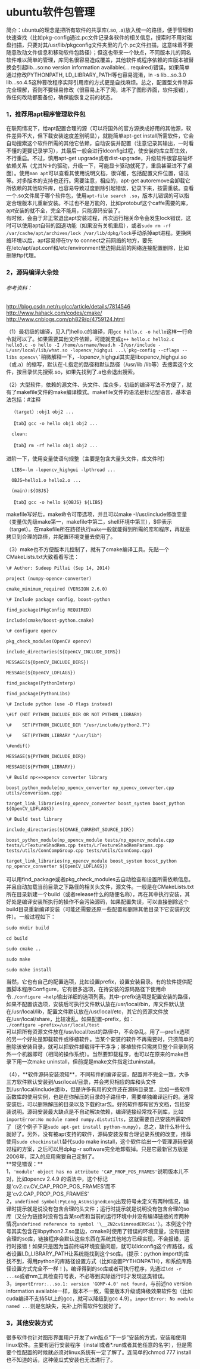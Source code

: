 # ubuntu软件包管理
<p>简介：ubuntu的理念是把所有软件的共享库(.so, .a)放入统一的路径，便于管理和快速查找（比如pkg-config通过.pc文件记录各软件的相关信息，搜索时不用对磁盘扫描，只要对其/usr/lib/pkgconfig文件夹里的几个.pc文件扫描，这意味着不要随意改动文件信息和移动软件包路径）；但这也带来一个缺点，不同版本儿的同名软件难以简单的管理，库同名很容易造成覆盖，其他软件或程序依赖的库版本被替换会引起lib...so:no version information available(... required)错误，如果简单通过修改PYTHONPATH, LD_LIBRARY_PATH等也容易混淆，ln -s lib...so.3.0 lib...so.4.5这种篡改程序实际引用库的方式更是自找麻烦。总之，配置型文件除非完全理解，否则不要轻易修改（很容易上不了网，进不了图形界面，软件报错），做任何改动都要备份，确保能恢复之前的状态。</p>

### 1，推荐用apt程序管理软件包
<p>在联网情况下，给apt配置合理的源（可以将国外的官方源换成好用的其他源，软件差异不大，但下载安装速度差别明显），就能简单apt-get install所需软件，它会自动搜索这个软件所需的其他它依赖，自动安装并配置（注意记录其输出，一时看不懂的更要记录学习），其最后一般会进行ldconfig过程，使安装的库立即生效，不行重启。不过，慎用apt-get upgrade或者dist-upgrade，升级软件很容易破坏依赖关系（尤其N卡的驱动，升级一下，可能显卡驱动就死了，重启甚至进不了桌面）。使用<code>man apt</code>可以查看其使用说明文档，很详细，包括配置文件位置，语法等。对多版本的支持也还行。需要注意，相应的，apt-get autoremove会卸载它所依赖的其他软件库，也容易导致过度删除引起错误，记录下来，按需重装。查看一个.so文件属于哪个软件包，使用<code>apt-file search .so</code>，版本儿错误的可以指定合理版本儿重新安装。不过也不是万能的，比如protobuf这个caffe需要的库，apt安装的就不全，完全不能用，只能源码安装了。<br>
有时候，会由于非正常退出apt安装过程，再次运行相关命令会发生lock错误，这时可以使用apt自带的回退功能（如果没有关机重启），或者<code>sudo rm -rf /var/cache/apt/archives/lock /var/lib/dpkg/lock</code>手动杀掉apt进程。更换网络环境以后，apt容易停在try to connect之前网络的地方，要先在/etc/apt/apt.conf和/etc/environment里边把此前的网络连接配置删除，比如删除ftp代理。<br>

</p>

### 2，源码编译大杂烩

###### 参考资料：
<http://blog.csdn.net/ruglcc/article/details/7814546><br>
<http://www.hahack.com/codes/cmake/><br>
<http://www.cnblogs.com/ph829/p/4759124.html><br>
<p>（1）最初级的编译，见入门hello.c的编译，用<code>gcc hello.c -o hello</code>这样一行命令就可以了。如果需要其他文件依赖，可能就变成<code>g++ hello.c hello2.c hello3.c -o hello -I /home/usrname/head.h -I/usr/include -L/usr/local/lib/what.so -lopencv_highgui ...\`pkg-config --cflags --libs opencv\`</code>稍微解释一下，-lopencv_highgui其实是libopencv_highgui.so（或.a）的缩写，默认在-L指定的路径和默认路径（/usr/lib /lib等）去搜索这个文件，按目录优先搜索.so，如果先找到了.a也会退出搜索。</p>
<p>（2）大型软件，依赖的源文件、头文件、库众多，初级的编译写法不方便了，就有了makefile文件的make编译模式。makefile文件的语法是标记型语言，基本语法包括：#注释<br>
<code>
  （target）:obj1 obj2 ...<br>
  【tab】gcc -o hello obj1 obj2 ...<br>
  clean:<br>
  【tab】rm -rf hello obj1 obj2 ...
</code><br>
进阶一下，使用变量使语句规整（主要是包含大量头文件，库文件时）<br>
<code>
  LIBS=-lm -lopencv_highgui -lpthread ...<br>
  OBJS=hello1.o hello2.o ...<br>
  (main):${OBJS}<br>
  【tab】gcc -o hello ${OBJS} ${LIBS}<br>
</code>
makefile写好后，make命令可带选项，并且可以make -I/usr/include修改变量（变量优先级make第一，makefile中第二，shell环境中第三），$@表示（target）。在makefile所在路径执行<code>make</code>一般就能得到所需的库和程序，再就是拷贝到合理的路径，并配置环境变量去使用了。</p>
<p>（3）make也不方便版本儿控制了，就有了cmake编译工具。先贴一个CMakeLists.txt大致看看写法：<br>
<code>
\# Author: Sudeep Pillai (Sep 14, 2014)<br>
project (numpy-opencv-converter)<br>
cmake_minimum_required (VERSION 2.6.0)<br>
\# Include package config, boost-python<br>
find_package(PkgConfig REQUIRED)<br>
include(cmake/boost-python.cmake)<br>
\# configure opencv<br>
pkg_check_modules(OpenCV opencv)<br>
include_directories(${OpenCV_INCLUDE_DIRS})<br>
MESSAGE(${OpenCV_INCLUDE_DIRS})<br>
MESSAGE(${OpenCV_LDFLAGS})<br>
find_package(PythonInterp)<br>
find_package(PythonLibs)<br>
\# Include python (use -D flags instead)<br>
\#if (NOT PYTHON_INCLUDE_DIR OR NOT PYTHON_LIBRARY)<br>
\#    SET(PYTHON_INCLUDE_DIR "/usr/include/python2.7")<br>
\#    SET(PYTHON_LIBRARY "/usr/lib")<br>
\#endif()<br>
MESSAGE(${PYTHON_INCLUDE_DIR})<br>
MESSAGE(${PYTHON_LIBRARY})<br>
\# Build np<=>opencv converter library<br>
boost_python_module(np_opencv_converter np_opencv_converter.cpp utils/conversion.cpp)<br>
target_link_libraries(np_opencv_converter boost_system boost_python ${OpenCV_LDFLAGS})<br>
\# Build test library<br>
include_directories(${CMAKE_CURRENT_SOURCE_DIR})<br>
boost_python_module(np_opencv_module tests/np_opencv_module.cpp tests/LrTextureShadRem.cpp tests/LrTextureShadRemParams.cpp tests/utils/ConnCompGroup.cpp tests/utils/ConnComp.cpp)<br>
target_link_libraries(np_opencv_module boost_system boost_python np_opencv_converter ${OpenCV_LDFLAGS})
</code><br>
可以用find_package或者pkg_check_modules去自动检查和设置所需依赖信息。并且自动加载当前目录之下路径的相关头文件，源文件。一般是在CMakeLists.txt所在目录新建一个build（或者release什么的随便名称），再在其中执行安装，其好处是编译安装所执行的操作不会污染源码，如果配置失误，可以直接删除这个build目录重新编译安装（可能还需要还原一些配置和删除其他目录下它安装的文件）。一般过程如下：
<code><br>
sudo mkdir build<br>
cd build<br>
sudo cmake ..<br>
sudo make<br>
sudo make install<br>
</code>
当然，它也有自己的配置选项，比如设置prefix，设置安装目录。有的软件提供配置脚本程序Configure，它有很多选项，在待安装的源码路径下使用命令<code>./configure –help</code>输出详细的选项列表。其中–prefix选项是配置安装的路径，如果不配置该选项，安装后可执行文件默认放在/usr/local/bin，库文件默认放在/usr/local/lib，配置文件默认放在/usr/local/etc，其它的资源文件放在/usr/local/share，比较凌乱。如果配置–prefix，如：<br>
<code>./configure –prefix=/usr/local/test</code><br>
可以把所有资源文件放在/usr/local/test的路径中，不会杂乱。用了—prefix选项的另一个好处是卸载软件或移植软件。当某个安装的软件不再需要时，只须简单的删除该安装目录，就可以把软件卸载得干干净净；移植软件只需拷贝整个目录到另外一个机器即可（相同的操作系统）。当然要卸载程序，也可以在原来的make目录下用一次make uninstall，但前提是make文件指定过uninstall。
</p>
<p>（4），**软件源码安装须知**，不同软件的编译安装，配置并不完全一致，大多三方软件默认安装到/usr/local/目录，并会拷贝相应的库和头文件到/usr/local/include或lib，但是许多有用的文件还在源码目录里，比如一些软件函数库的使用实例，也是在你解压的目录的子路径中，需要单独编译运行的。通常安装后，可以删除解压的目录以及下载的tar包。好的软件都有官方文档，包括安装说明。源码安装最大缺点是不自动解决依赖，编译链接经常找不到库，比如<code>importError:No module named numpy.distutilts</code>，这就需要自己安装所需软件了（这个例子下是<code>sudo apt-get install python-numpy</code>），总之，缺什么补什么就好了。另外，没有被apt支持的软件，源码安装没有合理记录系统的改变，推荐使用<code>sudo checkinstall</code>替代sudo make install，这个软件给出一个管理源码安装过程的方案，之后可以用dpkg -r software完全地卸载掉。只是它最新官方版是2006年，深入的应用需要自己定制了。<br>
**常见错误：**<br>
1，<code>'module' object has no attribute 'CAP_PROP_POS_FRAMES'</code>说明版本儿不对，比如opencv 2.4.9 的语法中，这个标记是'cv2.cv.CV_CAP_PROP_POS_FRAMES'而不是'cv2.CAP_PROP_POS_FRAMES'<br>
2，<code>undefined symbol:PyLong_AsUnsignedLong</code>出现符号未定义有两种情况，编译时提示就是说没有包含合理的头文件；运行时提示就是说明没有包含合理的so库（又分为链接时没有包含某so库和当前的运行环境中并没有编译链接的库两种情况<code>undefined reference to symbol '\__ZN2cv6imreadERKSsi'</code>）。本例这个符号其实包含在libpython2.7.so里边，cmake时使用了错误的环境变量，没有链接合理的so库，链接程序会默认这些东西在系统其他地方已经实现，不会报错，运行时报错！如果只是因为当前终端环境变量问题，就可以ldconfig这个库路径，或者设置LD_LIBRARY_PATH让系统能找到这个so库。{提示：python import的库找不到，得用python的库路径设置方式（比如设置PYTHONPATH），和系统库路径设置方式完全不一样！}。编译得到的so库或者可执行程序，先通过<code>ldd -r ...so</code>或者nm工具检查符号表，不必等到实际运行时才发现这类错误。<br>
3，<code>importError:...so.1: version 'GOMP-4.0' not found</code>，与前述no version information available一样，版本不一致，需要版本升级或降级效果软件包（比如cuda编译不支持5以上的gcc，就可以降级到gcc 4.9）。<code>importError: No module named ...</code>则是包缺失，先补上所需软件包就好了。</p>

### 3，其他安装方式
<p>很多软件也针对图形界面用户开发了win版点“下一步”安装的方式，安装和使用linux软件。主要有运行安装程序（install或者*.run或者其他任意的名字），但是需要个性配置的时候就必须对linux系统有一定了解了。连简单的chmod 777 install也不知道的话，这种傻瓜式安装也无法进行了。</p>
